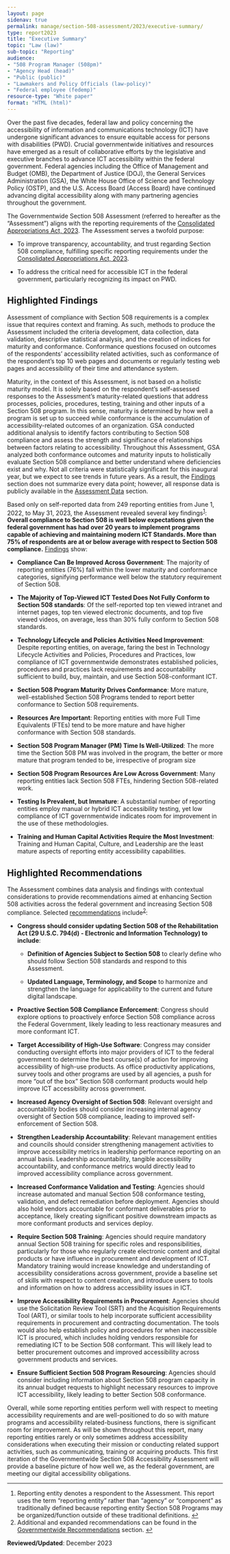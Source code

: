 ```yaml
---
layout: page
sidenav: true
permalink: manage/section-508-assessment/2023/executive-summary/
type: report2023
title: "Executive Summary"
topic: "Law (law)"
sub-topic: "Reporting"
audience:
- "508 Program Manager (508pm)"
- "Agency Head (head)"
- "Public (public)"
- "Lawmakers and Policy Officials (law-policy)"
- "Federal employee (fedemp)"
resource-type: "White paper"
format: "HTML (html)"
---
```

Over the past five decades, federal law and policy concerning the accessibility of information and communications technology (ICT) have undergone significant advances to ensure equitable access for persons with disabilities (PWD). Crucial governmentwide initiatives and resources have emerged as a result of collaborative efforts by the legislative and executive branches to advance ICT accessibility within the federal government. Federal agencies including the Office of Management and Budget (OMB), the Department of Justice (DOJ), the General Services Administration (GSA), the White House Office of Science and Technology Policy (OSTP), and the U.S. Access Board (Access Board) have continued advancing digital accessibility along with many partnering agencies throughout the government.

The Governmentwide Section 508 Assessment (referred to hereafter as the “Assessment”) aligns with the reporting requirements of the <a href="https://www.congress.gov/bill/117th-congress/house-bill/2617" target="_blank">Consolidated Appropriations Act, 2023</a>. The Assessment serves a twofold purpose: 

* To improve transparency, accountability, and trust regarding Section 508 compliance, fulfilling specific reporting requirements under the <a href="https://www.congress.gov/bill/117th-congress/house-bill/2617" target="_blank">Consolidated Appropriations Act, 2023</a>. 

* To address the critical need for accessible ICT in the federal government, particularly recognizing its impact on PWD.

## Highlighted Findings
Assessment of compliance with Section 508 requirements is a complex issue that requires context and framing. As such, methods to produce the Assessment included the criteria development, data collection, data validation, descriptive statistical analysis, and the creation of indices for maturity and conformance. Conformance questions focused on outcomes of the respondents’ accessibility related activities, such as conformance of the respondent’s top 10 web pages and documents or regularly testing web pages and accessibility of their time and attendance system.

Maturity, in the context of this Assessment, is not based on a holistic maturity model. It is solely based on the respondent’s self-assessed responses to the Assessment’s maturity-related questions that address processes, policies, procedures, testing, training and other inputs of a Section 508 program. In this sense, maturity is determined by how well a program is set up to succeed while conformance is the accumulation of accessibility-related outcomes of an organization. GSA conducted additional analysis to identify factors contributing to Section 508 compliance and assess the strength and significance of relationships between factors relating to accessibility. Throughout this Assessment, GSA analyzed both conformance outcomes and maturity inputs to holistically evaluate Section 508 compliance and better understand where deficiencies exist and why. Not all criteria were statistically significant for this inaugural year, but we expect to see trends in future years. As a result, the [Findings]({{site.baseurl}}/manage/section-508-assessment/2023/findings/summary/) section does not summarize every data point; however, all response data is publicly available in the [Assessment Data]({{site.baseurl}}/manage/section-508-assessment/2023/assessment-data-downloads/) section.

Based only on self-reported data from 249 reporting entities from June 1, 2022, to May 31, 2023, the Assessment revealed several key findings<sup><a href="#fn1" id="fr1">1</a></sup>: <strong>Overall compliance to Section 508 is well below expectations given the federal government has had over 20 years to implement programs capable of achieving and maintaining modern ICT Standards. More than 75% of respondents are at or below average with respect to Section 508 compliance.</strong> [Findings]({{site.baseurl}}/manage/section-508-assessment/2023/findings/summary/) show:

* <strong>Compliance Can Be Improved Across Government</strong>: The majority of reporting entities (76%) fall within the lower maturity and conformance categories, signifying performance well below the statutory requirement of Section 508.

* <strong>The Majority of Top-Viewed ICT Tested Does Not Fully Conform to Section 508 standards</strong>: Of the self-reported top ten viewed intranet and internet pages, top ten viewed electronic documents, and top five viewed videos, on average, less than 30% fully conform to Section 508 standards.  

* <strong>Technology Lifecycle and Policies Activities Need Improvement</strong>: Despite reporting entities, on average, faring the best in Technology Lifecycle Activities and Policies, Procedures and Practices, low compliance of ICT governmentwide demonstrates established policies, procedures and practices lack requirements and accountability sufficient to build, buy, maintain, and use Section 508-conformant ICT.

* <strong>Section 508 Program Maturity Drives Conformance</strong>: More mature, well-established Section 508 Programs tended to report better conformance to Section 508 requirements.

* <strong>Resources Are Important</strong>: Reporting entities with more Full Time Equivalents (FTEs) tend to be more mature and have higher conformance with Section 508 standards. 

* <strong>Section 508 Program Manager (PM) Time Is Well-Utilized</strong>: The more time the Section 508 PM was involved in the program, the better or more mature that program tended to be, irrespective of program size

* <strong>Section 508 Program Resources Are Low Across Government</strong>: Many reporting entities lack Section 508 FTEs, hindering Section 508-related work.

* <strong>Testing Is Prevalent, but Immature</strong>: A substantial number of reporting entities employ manual or hybrid ICT accessibility testing, yet low compliance of ICT governmentwide indicates room for improvement in the use of these methodologies.

* <strong>Training and Human Capital Activities Require the Most Investment</strong>: Training and Human Capital, Culture, and Leadership are the least mature aspects of reporting entity accessibility capabilities.

## Highlighted Recommendations
The Assessment combines data analysis and findings with contextual considerations to provide recommendations aimed at enhancing Section 508 activities across the federal government and increasing Section 508 compliance. Selected [recommendations]({{site.baseurl}}/manage/section-508-assessment/2023/recommendations/) include<sup><a href="#fn2" id="fr2">2</a></sup>:

* <strong>Congress should consider updating Section 508 of the Rehabilitation Act (29 U.S.C. 794(d) - Electronic and Information Technology) to include</strong>: 
  
  * <strong>Definition of Agencies Subject to Section 508</strong> to clearly define who should follow Section 508 standards and respond to this Assessment. 

  * <strong>Updated Language, Terminology, and Scope</strong> to harmonize and strengthen the language for applicability to the current and future digital landscape.

* <strong>Proactive Section 508 Compliance Enforcement</strong>: Congress should explore options to proactively enforce Section 508 compliance across the Federal Government, likely leading to less reactionary measures and more conformant ICT.

* <strong>Target Accessibility of High-Use Software</strong>: Congress may consider conducting oversight efforts into major providers of ICT to the federal government to determine the best course(s) of action for improving accessibility of high-use products. As office productivity applications, survey tools and other programs are used by all agencies, a push for more “out of the box” Section 508 conformant products would help improve ICT accessibility across government.

* <strong>Increased Agency Oversight of Section 508</strong>: Relevant oversight and accountability bodies should consider increasing internal agency oversight of Section 508 compliance, leading to improved self-enforcement of Section 508. 

* <strong>Strengthen Leadership Accountability</strong>: Relevant management entities and councils should consider strengthening management activities to improve accessibility metrics in leadership performance reporting on an annual basis. Leadership accountability, tangible accessibility accountability, and conformance metrics would directly lead to improved accessibility compliance across government. 

* <strong>Increased Conformance Validation and Testing</strong>: Agencies should increase automated and manual Section 508 conformance testing, validation, and defect remediation before deployment. Agencies should also hold vendors accountable for conformant deliverables prior to acceptance, likely creating significant positive downstream impacts as more conformant products and services deploy.

* <strong>Require Section 508 Training</strong>: Agencies should require mandatory annual Section 508 training for specific roles and responsibilities, particularly for those who regularly create electronic content and digital products or have influence in procurement and development of ICT. Mandatory training would increase knowledge and understanding of accessibility considerations across government, provide a baseline set of skills with respect to content creation, and introduce users to tools and information on how to address accessibility issues in ICT.

* <strong>Improve Accessibility Requirements in Procurement</strong>: Agencies should use the Solicitation Review Tool (SRT) and the Acquisition Requirements Tool (ART), or similar tools to help incorporate sufficient accessibility requirements in procurement and contracting documentation. The tools would also help establish policy and procedures for when inaccessible ICT is procured, which includes holding vendors responsible for remediating ICT to be Section 508 conformant. This will likely lead to better procurement outcomes and improved accessibility across government products and services.

* <strong>Ensure Sufficient Section 508 Program Resourcing</strong>: Agencies should consider including information about Section 508 program capacity in its annual budget requests to highlight necessary resources to improve ICT accessibility, likely leading to better Section 508 conformance.

Overall, while some reporting entities perform well with respect to meeting accessibility requirements and are well-positioned to do so with mature programs and accessibility related-business functions, there is significant room for improvement. As will be shown throughout this report, many reporting entities rarely or only sometimes address accessibility considerations when executing their mission or conducting related support activities, such as communicating, training or acquiring products. This first iteration of the Governmentwide Section 508 Accessibility Assessment will provide a baseline picture of how well we, as the federal government, are meeting our digital accessibility obligations. 

--- 

<div>
    <h2 style="position: absolute; clip: rect(0 0 0 0); visibility: hidden; opacity: 0;" id="footnote-label">Footnotes</h2>
    <ol start="1">
        <li id="fn1">Reporting entity denotes a respondent to the Assessment. This report uses the term “reporting entity” rather than “agency” or “component” as traditionally defined because reporting entity Section 508 Programs may be organized/function outside of these traditional definitions. <a href="#fr1" aria-label="Back to content">↩</a></li>
        <li id="fn2">Additional and expanded recommendations can be found in the <a href="{{site.baseurl}}/manage/section-508-assessment/2023/recommendations/">Governmentwide Recommendations</a> section. <a href="#fr2" aria-label="Back to content">↩</a></li>
    </ol>
</div>

**Reviewed/Updated**: December 2023